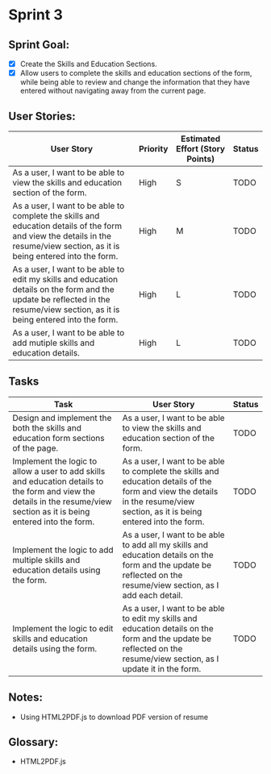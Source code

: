 # Sprint 3

## Sprint Goal:
- [x] Create the Skills and Education Sections.  
- [x] Allow users to complete the skills and education sections of the form, while being able to review and change the information that they have entered without navigating away from the current page. 

## User Stories:

| User Story | Priority | Estimated Effort (Story Points) | Status |
|---|---|---|---|
| As a user, I want to be able to view the skills and education section of the form. | High | S | TODO |
| As a user, I want to be able to complete the skills and education details of the form and view the details in the resume/view section, as it is being entered into the form. | High | M | TODO |
| As a user, I want to be able to edit my skills and education details on the form and the update be reflected in the resume/view section, as it is being entered into the form. | High | L | TODO |
| As a user, I want to be able to add mutiple skills and education details. | High | L |TODO |


## Tasks

| Task | User Story | Status |
|---|---|---|
| Design and implement the both the skills and education form sections of the page. | As a user, I want to be able to view the skills and education section of the form. | TODO |
| Implement the logic to allow a user to add skills and education details to the form and view the details in the resume/view section as it is being entered into the form. |  As a user, I want to be able to complete the skills and education details of the form and view the details in the resume/view section, as it is being entered into the form. | TODO |
| Implement the logic to add multiple skills and education details using the form. | As a user, I want to be able to add all my skills and education details on the form and the update be reflected on the resume/view section, as I add each detail. | TODO |
| Implement the logic to edit skills and education details using the form. | As a user, I want to be able to edit my skills and education details on the form and the update be reflected on the resume/view section, as I update it in the form. | TODO |

## Notes:
- Using HTML2PDF.js to download PDF version of resume

## Glossary:
- HTML2PDF.js